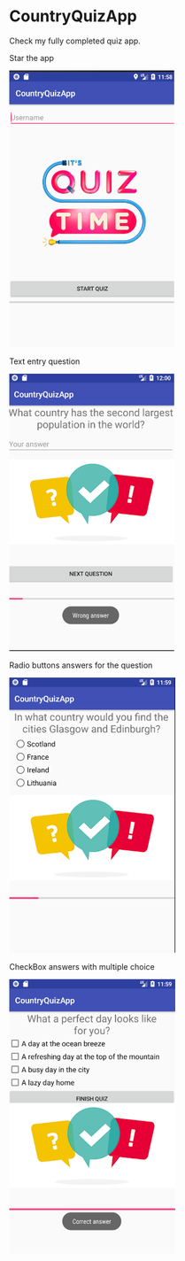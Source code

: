 # CountryQuizApp

Check my fully completed quiz app. 

Star the app

![alt text](https://github.com/AlexandraDamaschin/CountryQuizApp/blob/master/start.PNG)

Text entry question

![alt text](https://github.com/AlexandraDamaschin/CountryQuizApp/blob/master/textEntry.PNG)

Radio buttons answers for the question

![alt text](https://github.com/AlexandraDamaschin/CountryQuizApp/blob/master/radioButtons.PNG)

CheckBox answers with multiple choice

![alt text](https://github.com/AlexandraDamaschin/CountryQuizApp/blob/master/checkBox.PNG)

